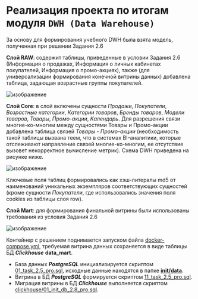 # Реализация проекта по итогам модуля ```DWH (Data Warehouse)``` 

За основу для формирования учебного DWH была взята модель, полученная при решении Задания 2.6

**Слой RAW**: содержит таблицы, приведенные в условии Задания 2.6 (Информация о продажах, Информация о личных кабинетах покупателей, Информация о промо-акциях), также (для универсализации формирования конечной витрины данных) добавлена таблица, задающая возрастные группы покупателей.

![изображение](https://github.com/UncleJoe1973/1T_course/assets/29273924/9ae3ff40-555e-4d40-b0d1-5494ece8f757)

**Слой Core**: в слой включены сущности _Продажи_, _Покупатели_, _Возрастные категории_, _Категории товаров_, _Бренды товаров_, _Модели товаров_, _Товары_, _Промо-акции_, _Календарь_. Для разрешения связи многие-ко-многим между сущностями Товары и Промо-акции добавлена таблица связей _Товары - Промо-акции_ (необходимость такой таблицы вызвана теем, что в системах BI-аналитики, которые отслеживают направление связей многие-ко-многим, ее отсутствие вызовет некорректное вычисление метрик). Схема DWH приведена на рисунке ниже.

![изображение](https://github.com/UncleJoe1973/1T_course/assets/29273924/99ddecfd-4369-4218-b7cd-42482822fdf9)

Ключевые поля таблиц формировались как хэш-литералы md5 от наименований уникальных экземпляров соответствующих сущностей (кроме сущности _Покупатели_, где использовались значения поля cookies из таблицы слоя row).

**Слой Mart**: для формирования финальной витрины были использованы требования из условия Задания 2.6

![изображение](https://github.com/UncleJoe1973/1T_course/assets/29273924/81a395b1-def3-4283-8e50-083a8cb9bb96)


Контейнер с решением поднимается запуском файла [docker-compose.yml](docker-compose.yml), требуемая витрина данных сохраняется в виде таблицы БД **_Clickhouse_** **data_mart**.

  * База данных **_PostgreSQL_** инициализируется скриптом [01_task_2.5_pro.sql](init/01_task_2.5_pro.sql), исходные данные находятся в папке [**init/data**](./init/data).
  * Витрина в БД **_PostgreSQL_** формируется скриптом [11_task_2.5_pro.sql](init/11_task_2.5_pro.sql).
  * Миграция витрины в БД **_Clickhouse_** выполняется скриптом [clickhouse/01_init_db_2.8_pro.sql](clickhouse/01_init_db_2.8_pro.sql).
